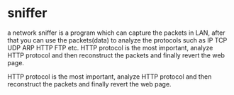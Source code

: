 sniffer
=======


a network sniffer is a program which can capture the packets in LAN, after that you can use the packets(data) to analyze the protocols such as IP TCP UDP ARP HTTP FTP etc. HTTP protocol is  the most important, analyze HTTP protocol and then reconstruct the packets and finally revert the web page.

HTTP protocol is  the most important, analyze HTTP protocol and then reconstruct the packets and finally revert the web page.
